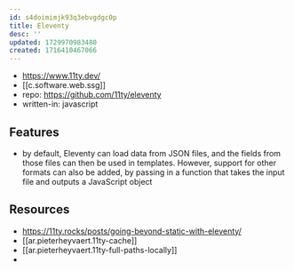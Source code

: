 ```yaml
---
id: s4doimimjk93q3ebvgdgc0p
title: Eleventy
desc: ''
updated: 1729970983480
created: 1716410467066
---
```


- https://www.11ty.dev/
- [[c.software.web.ssg]]
- repo: https://github.com/11ty/eleventy
- written-in: javascript

## Features

- by default, Eleventy can load data from JSON files, and the fields from those files can then be used in templates. However, support for other formats can also be added, by passing in a function that takes the input file and outputs a JavaScript object

## Resources

- https://11ty.rocks/posts/going-beyond-static-with-eleventy/
- [[ar.pieterheyvaert.11ty-cache]]
- [[ar.pieterheyvaert.11ty-full-paths-locally]]
- 